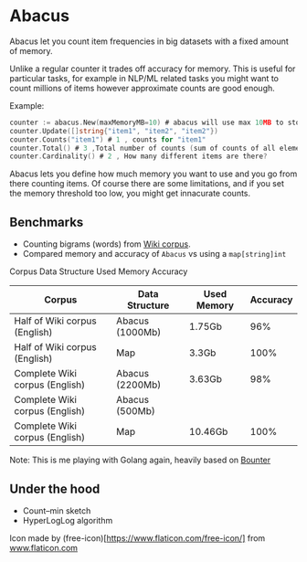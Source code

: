 # Abacus

Abacus let you count item frequencies in big datasets with a fixed amount of memory.

Unlike a regular counter it trades off accuracy for memory.
This is useful for particular tasks, for example in NLP/ML related tasks you might want to count millions of items
however approximate counts are good enough.

Example:

```go
counter := abacus.New(maxMemoryMB=10) # abacus will use max 10MB to store your counts
counter.Update([]string{"item1", "item2", "item2"})
counter.Counts("item1") # 1 , counts for "item1"
counter.Total() # 3 ,Total number of counts (sum of counts of all elements)
counter.Cardinality() # 2 , How many different items are there?
```

Abacus lets you define how much memory you want to use and you go from there counting items.
Of course there are some limitations, and if you set the memory threshold too low, you might get innacurate counts.

## Benchmarks

- Counting bigrams (words) from [Wiki corpus](http://www.cs.upc.edu/~nlp/wikicorpus/).
- Compared memory and accuracy of `Abacus` vs using a `map[string]int`


Corpus Data Structure Used Memory Accuracy

| Corpus  | Data Structure  | Used Memory     | Accuracy  |
|---------|-----------------|-----------------|-----------|
| Half of Wiki corpus (English)   | Abacus (1000Mb) |  1.75Gb    | 96%  |
| Half of Wiki corpus (English)   | Map       |  3.3Gb    | 100%  |
| Complete Wiki corpus (English)  | Abacus (2200Mb) |  3.63Gb    | 98%  |
| Complete Wiki corpus (English)  | Abacus (500Mb) |      |   |
| Complete Wiki corpus (English)  | Map       |  10.46Gb    | 100%  |

Note: This is me playing with Golang again, heavily based on [Bounter](https://github.com/RaRe-Technologies/bounter)




## Under the hood

- Count–min sketch
- HyperLogLog algorithm 


Icon made by (free-icon)[https://www.flaticon.com/free-icon/] from www.flaticon.com 
